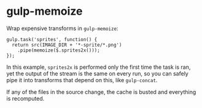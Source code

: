 # gulp-memoize

Wrap expensive transforms in `gulp-memoize`:

~~~
gulp.task('sprites', function() {
  return src(IMAGE_DIR + '*-sprite/*.png')
    .pipe(memoize($.sprites2x()));
});
~~~

In this example, `sprites2x` is performed only the first time the task
is ran, yet the output of the stream is the same on every run, so you
can safely pipe it into transforms that depend on this, like
`gulp-concat`.

If any of the files in the source change, the cache is busted and
everything is recomputed.
